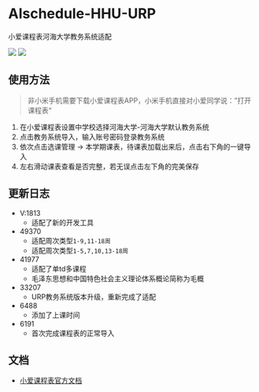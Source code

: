 # AIschedule-HHU-URP

小爱课程表河海大学教务系统适配

[![](https://img.shields.io/badge/%E5%BC%80%E5%8F%91%E8%80%85-yuchen-brightgreen)](https://blog.yuchen.tech)
![](https://img.shields.io/badge/dynamic/json?color=blue&label=%E4%BD%BF%E7%94%A8%E4%BA%BA%E6%95%B0&query=usedNum&url=https%3A%2F%2Fopen-schedule.ai.xiaomi.com%2Fapi%2Fcoder%3Ftb_id%3D33207)

## 使用方法

> 非小米手机需要下载小爱课程表APP，小米手机直接对小爱同学说：”打开课程表“

1. 在小爱课程表设置中学校选择河海大学-河海大学默认教务系统
2. 点击教务系统导入，输入账号密码登录教务系统
3. 依次点击选课管理 -> 本学期课表，待课表加载出来后，点击右下角的一键导入
4. 左右滑动课表查看是否完整，若无误点击左下角的完美保存

## 更新日志

- V:1813
  - 适配了新的开发工具 
- 49370
  - 适配周次类型`1-9,11-18周`
  - 适配周次类型`1-5,7,10,13-18周`
- 41977
  - 适配了单td多课程
  - 毛泽东思想和中国特色社会主义理论体系概论简称为毛概
- 33207
  - URP教务系统版本升级，重新完成了适配
- 6488
  - 添加了上课时间
- 6191
  - 首次完成课程表的正常导入

## 文档

- [小爱课程表官方文档](https://ldtu0m3md0.feishu.cn/docs/doccnhZPl8KnswEthRXUz8ivnhb)

